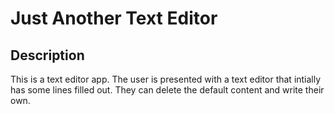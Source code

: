# Just Another Text Editor

## Description 
This is a text editor app. The user is presented with a text editor that intially has some lines filled out. They can delete the default content and write their own.
